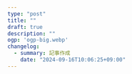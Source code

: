 ```yaml
---
type: "post"
title: ""
draft: true
description: ""
ogp: 'ogp-big.webp'
changelog:
  - summary: 記事作成
    date: "2024-09-16T10:06:25+09:00"
---
```


<!-- titleは自動で入る -->

